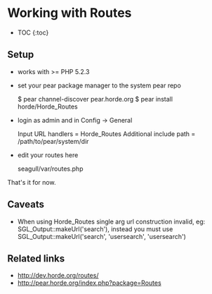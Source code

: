 <!-- Name: Howto/Routes -->
<!-- Version: 16 -->
<!-- Last-Modified: 2011/06/21 09:48:19 -->
<!-- Author: henryjuan -->
<!-- Status: Original -->

# Working with Routes
* TOC
{:toc}

## Setup
 * works with \>= PHP 5.2.3 
 * set your pear package manager to the system pear repo


	$ pear channel-discover pear.horde.org
	$ pear install horde/Horde\_Routes

 * login as admin and in Config -\> General 


	Input URL handlers = Horde\_Routes
	Additional include path = /path/to/pear/system/dir

 * edit your routes here


	seagull/var/routes.php


That's it for now.

## Caveats
 * When using Horde\_Routes single arg url construction invalid, eg: SGL\_Output::makeUrl('search'), instead you must use SGL\_Output::makeUrl('search', 'usersearch', 'usersearch')

## Related links
 * http://dev.horde.org/routes/
 * http://pear.horde.org/index.php?package=Routes

